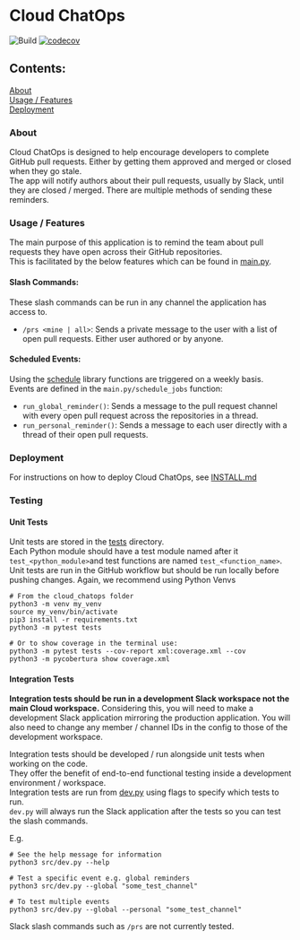 # Cloud ChatOps
![Build](https://github.com/stfc/cloud-docker-images/actions/workflows/cloud_chatops.yaml/badge.svg)
[![codecov](https://codecov.io/gh/stfc/cloud-docker-images/graph/badge.svg?token=BZEBAE0TQD)](https://codecov.io/gh/stfc/cloud-docker-images)

## Contents:
[About](#about)<br>
[Usage / Features](#usage--features)<br>
[Deployment](#deployment)<br>

### About

Cloud ChatOps is designed to help encourage developers to complete GitHub pull requests. 
Either by getting them approved and merged or closed when they go stale.<br>
The app will notify authors about their pull requests, usually by Slack, until they are closed / merged. There are multiple methods of sending these reminders.<br>

### Usage / Features

The main purpose of this application is to remind the team about pull requests they have open across their GitHub repositories.<br>
This is facilitated by the below features which can be found in [main.py](src/main.py).

#### Slash Commands:
These slash commands can be run in any channel the application has access to.<br>
 - `/prs <mine | all>`: Sends a private message to the user with a list of open pull requests. Either user authored or by anyone.

#### Scheduled Events:
Using the [schedule](https://pypi.org/project/schedule/) library functions are triggered on a weekly basis.<br>
Events are defined in the `main.py/schedule_jobs` function:<br>
- `run_global_reminder()`: Sends a message to the pull request channel with every open pull request across the repositories in a thread.
- `run_personal_reminder()`: Sends a message to each user directly with a thread of their open pull requests.

### Deployment

For instructions on how to deploy Cloud ChatOps, see [INSTALL.md](./INSTALL.md)

### Testing
#### Unit Tests

Unit tests are stored in the [tests](tests) directory.<br>
Each Python module should have a test module named after it `test_<python_module>`and test functions are named `test_<function_name>`.<br>
Unit tests are run in the GitHub workflow but should be run locally before pushing changes. Again, we recommend using Python Venvs<br>
```shell
# From the cloud_chatops folder
python3 -m venv my_venv
source my_venv/bin/activate
pip3 install -r requirements.txt
python3 -m pytest tests

# Or to show coverage in the terminal use:
python3 -m pytest tests --cov-report xml:coverage.xml --cov
python3 -m pycobertura show coverage.xml
```

#### Integration Tests

**Integration tests should be run in a development Slack workspace not the main Cloud workspace.**
Considering this, you will need to make a development Slack application mirroring the production application.
You will also need to change any member / channel IDs in the config to those of the development workspace.

Integration tests should be developed / run alongside unit tests when working on the code.<br>
They offer the benefit of end-to-end functional testing inside a development environment / workspace.<br> 
Integration tests are run from [dev.py](src/dev.py) using flags to specify which tests to run.<br>
`dev.py` will always run the Slack application after the tests so you can test the slash commands.<br>

E.g.
```shell
# See the help message for information
python3 src/dev.py --help

# Test a specific event e.g. global reminders
python3 src/dev.py --global "some_test_channel"

# To test multiple events
python3 src/dev.py --global --personal "some_test_channel"
```

Slack slash commands such as `/prs` are not currently tested.<br>
